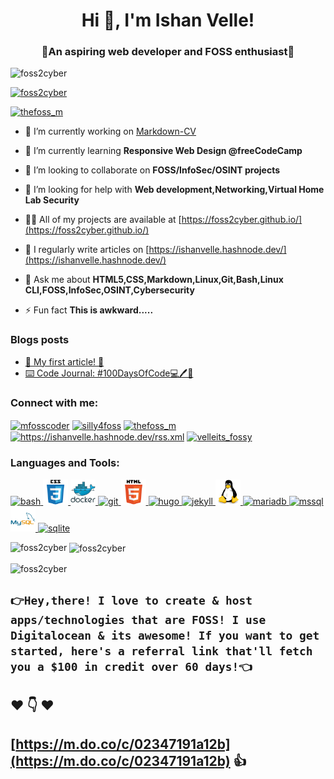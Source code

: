 <h1 align="center">Hi 👋, I'm Ishan Velle!</h1>
<h3 align="center">🚀An aspiring web developer and FOSS enthusiast🎯</h3>

<p align="left"> <img src="https://komarev.com/ghpvc/?username=foss2cyber&label=Profile%20views&color=0e75b6&style=flat" alt="foss2cyber" /> </p>

<p align="left"> <a href="https://github.com/ryo-ma/github-profile-trophy"><img src="https://github-profile-trophy.vercel.app/?username=foss2cyber" alt="foss2cyber" /></a> </p>

<p align="left"> <a href="https://twitter.com/thefoss_m" target="blank"><img src="https://img.shields.io/twitter/follow/thefoss_m?logo=twitter&style=for-the-badge" alt="thefoss_m" /></a> </p>

- 🔭 I’m currently working on [Markdown-CV](https://foss2cyber.github.io/)

- 🌱 I’m currently learning **Responsive Web Design @freeCodeCamp**

- 👯 I’m looking to collaborate on **FOSS/InfoSec/OSINT projects**

- 🤝 I’m looking for help with **Web development,Networking,Virtual Home Lab Security**

- 👨‍💻 All of my projects are available at [https://foss2cyber.github.io/](https://foss2cyber.github.io/)

- 📝 I regularly write articles on [https://ishanvelle.hashnode.dev/](https://ishanvelle.hashnode.dev/)

- 💬 Ask me about **HTML5,CSS,Markdown,Linux,Git,Bash,Linux CLI,FOSS,InfoSec,OSINT,Cybersecurity**

- ⚡ Fun fact **This is awkward.....**

### Blogs posts
<!-- BLOG-POST-LIST:START -->
- [📜 My first article! 🎊](https://ishanvelle.hashnode.dev/my-first-article)
- [⌨️ Code Journal: #100DaysOfCode💻🖊📔](https://ishanvelle.hashnode.dev/code-journal-100daysofcode)
<!-- BLOG-POST-LIST:END -->

<h3 align="left">Connect with me:</h3>
<p align="left">
<a href="https://codepen.io/mfosscoder" target="blank"><img align="center" src="https://raw.githubusercontent.com/rahuldkjain/github-profile-readme-generator/master/src/images/icons/Social/codepen.svg" alt="mfosscoder" height="30" width="40" /></a>
<a href="https://dev.to/silly4foss" target="blank"><img align="center" src="https://cdn.jsdelivr.net/npm/simple-icons@3.0.1/icons/dev-dot-to.svg" alt="silly4foss" height="30" width="40" /></a>
<a href="https://twitter.com/thefoss_m" target="blank"><img align="center" src="https://raw.githubusercontent.com/rahuldkjain/github-profile-readme-generator/master/src/images/icons/Social/twitter.svg" alt="thefoss_m" height="30" width="40" /></a>
<a href="/https://ishanvelle.hashnode.dev/rss.xml" target="blank"><img align="center" src="https://raw.githubusercontent.com/rahuldkjain/github-profile-readme-generator/master/src/images/icons/Social/rss.svg" alt="https://ishanvelle.hashnode.dev/rss.xml" height="30" width="40" /></a>
<a href="https://www.polywork.com/velleits_fossy" target="blank"><img align="center" src="https://simpleicons.org/icons/polywork.svg" alt="velleits_fossy" height="30" width="40" /></a>
</p>

<h3 align="left">Languages and Tools:</h3>
<p align="left"> <a href="https://www.gnu.org/software/bash/" target="_blank"> <img src="https://www.vectorlogo.zone/logos/gnu_bash/gnu_bash-icon.svg" alt="bash" width="40" height="40"/> </a> <a href="https://www.w3schools.com/css/" target="_blank"> <img src="https://raw.githubusercontent.com/devicons/devicon/master/icons/css3/css3-original-wordmark.svg" alt="css3" width="40" height="40"/> </a> <a href="https://www.docker.com/" target="_blank"> <img src="https://raw.githubusercontent.com/devicons/devicon/master/icons/docker/docker-original-wordmark.svg" alt="docker" width="40" height="40"/> </a> <a href="https://git-scm.com/" target="_blank"> <img src="https://www.vectorlogo.zone/logos/git-scm/git-scm-icon.svg" alt="git" width="40" height="40"/> </a> <a href="https://www.w3.org/html/" target="_blank"> <img src="https://raw.githubusercontent.com/devicons/devicon/master/icons/html5/html5-original-wordmark.svg" alt="html5" width="40" height="40"/> </a> <a href="https://gohugo.io/" target="_blank"> <img src="https://api.iconify.design/logos-hugo.svg" alt="hugo" width="40" height="40"/> </a> <a href="https://jekyllrb.com/" target="_blank"> <img src="https://www.vectorlogo.zone/logos/jekyllrb/jekyllrb-icon.svg" alt="jekyll" width="40" height="40"/> </a> <a href="https://www.linux.org/" target="_blank"> <img src="https://raw.githubusercontent.com/devicons/devicon/master/icons/linux/linux-original.svg" alt="linux" width="40" height="40"/> </a> <a href="https://mariadb.org/" target="_blank"> <img src="https://www.vectorlogo.zone/logos/mariadb/mariadb-icon.svg" alt="mariadb" width="40" height="40"/> </a> <a href="https://www.microsoft.com/en-us/sql-server" target="_blank"> <img src="https://www.svgrepo.com/show/303229/microsoft-sql-server-logo.svg" alt="mssql" width="40" height="40"/> </a> <a href="https://www.mysql.com/" target="_blank"> <img src="https://raw.githubusercontent.com/devicons/devicon/master/icons/mysql/mysql-original-wordmark.svg" alt="mysql" width="40" height="40"/> </a> <a href="https://www.sqlite.org/" target="_blank"> <img src="https://www.vectorlogo.zone/logos/sqlite/sqlite-icon.svg" alt="sqlite" width="40" height="40"/> </a> </p>

<p><img align="left" src="https://github-readme-stats.vercel.app/api/top-langs?username=foss2cyber&show_icons=true&locale=en&layout=compact" alt="foss2cyber" /></p>

<p>&nbsp;<img align="center" src="https://github-readme-stats.vercel.app/api?username=foss2cyber&show_icons=true&locale=en" alt="foss2cyber" /></p>

<p><img align="center" src="https://github-readme-streak-stats.herokuapp.com/?user=foss2cyber&" alt="foss2cyber" /></p>

`👉Hey,there! I love to create & host apps/technologies that are FOSS! I use Digitalocean & its awesome! If you want to get started, here's a referral link that'll fetch you a $100 in credit over 60 days!👈`
-
❤️ 👇️ ❤️
-
[https://m.do.co/c/02347191a12b](https://m.do.co/c/02347191a12b)
👍
-
